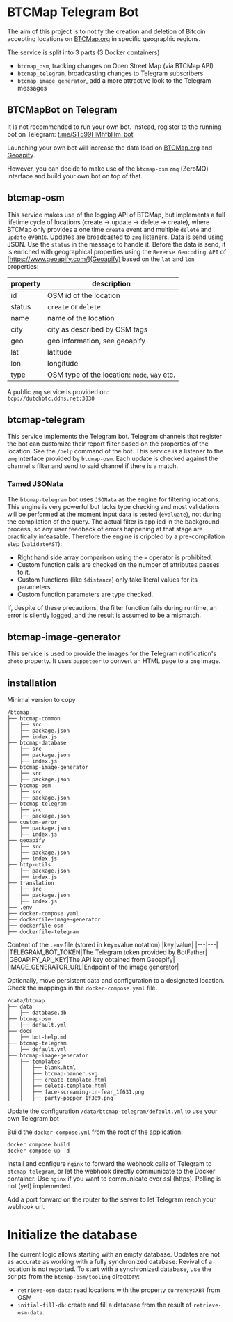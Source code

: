 # BTCMap Telegram Bot
The aim of this project is to notify the creation and deletion of Bitcoin accepting locations on [BTCMap.org](https://btcmap.org/) in specific geographic regions.

The service is split into 3 parts (3 Docker containers)
- `btcmap_osm`, tracking changes on Open Street Map (via BTCMap API)
- `btcmap_telegram`, broadcasting changes to Telegram subscribers
- `btcmap_image_generator`, add a more attractive look to the Telegram messages

## BTCMapBot on Telegram
It is not recommended to run your own bot. Instead, register to the running bot on Telegram:
[t.me/ST599HMhfbHm_bot](https://t.me/ST599HMhfbHm_bot)

Launching your own bot will increase the data load on [BTCMap.org](https://btcmap.org/) and [Geoapify](https://www.geoapify.com/).

However, you can decide to make use of the `btcmap-osm` `zmq` (ZeroMQ) interface and build your own bot on top of that.

## btcmap-osm
This service makes use of the logging API of BTCMap, but implements a full lifetime cycle of locations (create -> update -> delete -> create), where BTCMap only provides a one time `create` event and multiple `delete` and `update` events.
Updates are broadcasted to `zmq` listeners. Data is send using JSON. Use the `status` in the message to handle it. Before the data is send, it is enriched with geographical properties using the `Reverse Geocoding API` of [https://www.geoapify.com/](Geoapify) based on the `lat` and `lon` properties:

|property|description|
|---|---|
| id | OSM id of the location |
| status | `create` or `delete` |
| name | name of the location |
| city | city as described by OSM tags |
| geo | geo information, see geoapify |
| lat | latitude |
| lon | longitude |
| type | OSM type of the location: `node`, `way` etc. |

A public `zmq` service is provided on:  
`tcp://dutchbtc.ddns.net:3030`

## btcmap-telegram
This service implements the Telegram bot. Telegram channels that register the bot can customize their report filter based on the properties of the location. See the `/help` command of the bot.
This service is a listener to the `zmq` interface provided by `btcmap-osm`. Each update is checked against the channel's filter and send to said channel if there is a match.

### Tamed JSONata
The `btcmap-telegram` bot uses `JSONata` as the engine for filtering locations. This engine is very powerful but lacks type checking and most validations will be performed at the moment input data is tested (`evaluate`), not during the compilation of the query. The actual filter is applied in the background process, so any user feedback of errors happening at that stage are practically infeasable. Therefore the engine is crippled by a pre-compilation step (`validateAST`):
- Right hand side array comparison using the `=` operator is prohibited.
- Custom function calls are checked on the number of attributes passes to it.
- Custom functions (like `$distance`) only take literal values for its parameters.
- Custom function parameters are type checked.

If, despite of these precautions, the filter function fails during runtime, an error is silently logged, and the result is assumed to be a mismatch.

## btcmap-image-generator
This service is used to provide the images for the Telegram notification's `photo` property. It uses `puppeteer` to convert an HTML page to a `png` image.

## installation
Minimal version to copy
```
/btcmap
├── btcmap-common
│   ├── src
│   ├── package.json
│   ├── index.js
├── btcmap-database
│   ├── src
│   ├── package.json
│   ├── index.js
├── btcmap-image-generator
│   ├── src
│   ├── package.json
├── btcmap-osm
│   ├── src
│   ├── package.json
├── btcmap-telegram
│   ├── src
│   ├── package.json
├── custom-error
│   ├── package.json
│   ├── index.js
├── geoapify
│   ├── src
│   ├── package.json
│   ├── index.js
├── http-utils
│   ├── package.json
│   ├── index.js
├── translation
│   ├── src
│   ├── package.json
│   ├── index.js
├── .env
├── docker-compose.yaml
├── dockerfile-image-generator
├── dockerfile-osm
├── dockerfile-telegram
```

Content of the `.env` file (stored in key=value notation)
|key|value|
|---|---|
|TELEGRAM_BOT_TOKEN|The Telegram token provided by BotFather|
|GEOAPIFY_API_KEY|The API key obtained from Geoapify|
|IMAGE_GENERATOR_URL|Endpoint of the image generator|

Optionally, move persistent data and configuration to a designated location. Check the mappings in the `docker-compose.yaml` file.

```
/data/btcmap
├── data
│   ├── database.db
├── btcmap-osm
│   ├── default.yml
├── docs
│   ├── bot-help.md
├── btcmap-telegram
│   ├── default.yml
├── btcmap-image-generator
│   ├── templates
│   │   ├── blank.html
│   │   ├── btcmap-banner.svg
│   │   ├── create-template.html
│   │   ├── delete-template.html
│   │   ├── face-screaming-in-fear_1f631.png
│   │   ├── party-popper_1f389.png
```

Update the configuration `/data/btcmap-telegram/default.yml` to use your own Telegram bot

Build the `docker-compose.yml` from the root of the application:
```
docker compose build
docker compose up -d
```

Install and configure `nginx` to forward the webhook calls of Telegram to `btcmap-telegram`, or let the webhook directly communicate to the Docker container. Use `nginx` if you want to communicate over ssl (https). Polling is not (yet) implemented.

Add a port forward on the router to the server to let Telegram reach your webhook url.

# Initialize the database
The current logic allows starting with an empty database.
Updates are not as accurate as working with a fully synchronized database: Revival of a location is not reported. To start with a synchronized database, use the scripts from the `btcmap-osm/tooling` directory:
- `retrieve-osm-data`: read locations with the property `currency:XBT` from OSM
- `initial-fill-db`: create and fill a database from the result of `retrieve-osm-data`.
